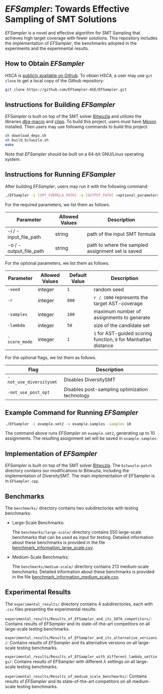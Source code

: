 # *EFSampler*: Towards Effective Sampling of SMT Solutions

*EFSampler* is a novel and effective algorithm for SMT Sampling that achieves high target coverage with fewer solutions.
This repository includes the implementation of *EFSampler*, the benchmarks adopted in the experiments and the experimental results.

## How to Obtain *EFSampler*

*HSCA* is [publicly available on Github](https://github.com/EFSampler/EFSampler). To obtain *HSCA*, a user may use `git clone` to get a local copy of the Github repository:

```sh
git clone https://github.com/EFSampler-ASE/EFSampler.git
```

## Instructions for Building *EFSampler*

*EFSampler* is built on top of the SMT solver [Bitwuzla](https://github.com/bitwuzla) and utilizes the libraries [dbg-macro](https://github.com/sharkdp/dbg-macro) and [clipp](https://github.com/muellan/clipp).
To build this project, users must have [Meson](https://github.com/mesonbuild/meson) installed. Then users may use following commands to build this project:

```sh
sh download_deps.sh
sh build_bitwuzla.sh
make
```

Note that *EFSampler* should be built on a 64-bit GNU/Linux operating system.

## Instructions for Running *EFSampler*

After building *EFSampler*, users may run it with the following command:

```sh
./EFSampler -i [SMT_FORMULA_PATH] -o [OUTPUT_PATH] <optional_parameters>
```

For the required parameters, we list them as follows.

| Parameter | Allowed Values | Description |
| --- | --- | --- |
| -i / -input_file_path | string | path of the input SMT formula |
| -o / -output_file_path | string | path to where the sampled assignment set is saved |

For the optional parameters, we list them as follows.

| Parameter | Allowed Values | Default Value | Description | 
| --- | --- | --- | --- |
| `-seed` | integer | `1` | random seed |
| `-r` | integer | `800` | `r / 1000` represents the target AST-coverage |
| `-samples` | integer | `100` | maximum number of assignments to generate |
| `-lambda` | integer | `50` | size of the candidate set |
| `-score_mode` | integer | `1` | `1` for AST-guided scoring function, `0` for Manhattan distance |

For the optional flags, we list them as follows.

| Flag | Description |
| --- | --- |
| `-not_use_diversitysmt` | Disables DiversitySMT |
| `-not_use_post_opt` | Disables post-sampling optimization technology |

## Example Command for Running *EFSampler*

```sh
./EFSampler -i example.smt2 -o example.samples -samples 10
```

The command above runs *EFSampler* on `example.smt2`, generating up to 10 assignments. The resulting assignment set will be saved in `example.samples`.

## Implementation of *EFSampler*

*EFSampler* is built on top of the SMT solver [Bitwuzla](https://github.com/bitwuzla). The `bitwuzla-patch` directory contains our modifications to Bitwuzla, including the implementation of DiversitySMT. The main implementation of EFSampler is in `EFSampler.cpp`.

## Benchmarks

The `benchmarks/` directory contains two subdirectories with testing benchmarks:

- Large-Scale Benchmarks:

    The `benchmarks/large-scale/` directory contains 550 large-scale benchmarks that can be used as input for testing. Detailed information about these benchmarks is provided in the file [benchmark_information_large_scale.csv](benchmark_information_large_scale.csv).

- Medium-Scale Benchmarks:
    
    The `benchmarks/medium-scale/` directory contains 213 medium-scale benchmarks. Detailed information about these benchmarks is provided in the file [benchmark_information_medium_scale.csv](benchmark_information_medium_scale.csv).

## Experimental Results

The `experimental_results/` directory contains 4 subdirectories, each with `.csv` files presenting the experimental results:

`experimental_results/Results_of_EFSampler_and_its_SOTA_competitors/`: Contains results of *EFSampler* and its state-of-the-art competitors on all large-scale testing benchmarks.

`experimental_results/Results_of_EFSampler_and_its_alternative_versions/`: Contains results of *EFSampler* and its alternative versions on all large-scale testing benchmarks.

`experimental_results/Results_of_EFSampler_with_different_lambda_settings/`: Contains results of *EFSampler* with different $\lambda$ settings on all large-scale testing benchmarks.

`experimental_results/Results_of_medium_scale_benchmarks/`: Contains results of *EFSampler* and its state-of-the-art competitors on all medium-scale testing benchmarks.
